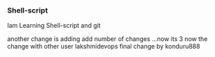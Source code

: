 ### Shell-script
Iam Learning Shell-script and git

another change is adding
add number of changes ...now its 3
now the change with other user lakshmidevops
final change by konduru888